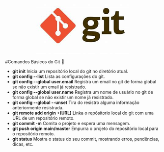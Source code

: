 <p align="center">
<img src=imagens/gitlogo.jpg>
</p>

#Comandos Básicos do Git :school:
  - **git init**
  Inicia um repositório local do git no diretório atual.
  - **git config --list**
  Lista as configurações do git.
  - **git config --global user.email**
  Registra um email no git de forma global se não existir um email já resistrado.
  - **git config --global user.name**
  Registra um nome de usuário no git de forma global se não existir um nome já resistrado.
  - **git config --global --unset**
  Tira do resistro alguma informação anteriormente resistrada.
  - **git remote add origin +(URL)**
  Linka o repósitorio local do git com uma URL de um repositório remoto.
  - **git commit -m**
  Comita o projeto e espera uma mensagem.
  - **git push origin main/master**
  Empurra o projeto do repositório local para o repositório remoto.
  - **git status**
  Mostra o status do seu commit, mostrando erros, pendências, dicas, etc.
  
  
